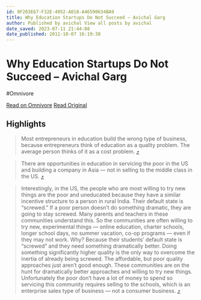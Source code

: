 ```yaml
---
id: 9F203E67-F32E-4952-A018-A46590634BA9
title: Why Education Startups Do Not Succeed – Avichal Garg
author: Published by avichal View all posts by avichal
date_saved: 2023-07-11 21:44:08
date_published: 2011-10-07 16:19:38
---
```


# Why Education Startups Do Not Succeed – Avichal Garg
#Omnivore

[Read on Omnivore](https://omnivore.app/me/https-click-convertkit-mail-com-92-un-0-w-0-n-4-xbnhqd-4-pvqi-9--18947c50359)
[Read Original](https://click.convertkit-mail.com/92un0w0n4xbnhqd4pvqi9/owhkhqhrnne7k3sq/aHR0cHM6Ly9hdmljaGFsLmNvbS8yMDExLzEwLzA3L3doeS1lZHVjYXRpb24tc3RhcnR1cHMtZG8tbm90LXN1Y2NlZWQv)

## Highlights

> Most entrepreneurs in education build the wrong type of business, because entrepreneurs think of education as a quality problem. The average person thinks of it as a cost problem. [⤴️](https://omnivore.app/me/https-click-convertkit-mail-com-92-un-0-w-0-n-4-xbnhqd-4-pvqi-9--18947c50359#361166b8-a5a2-414c-8a0e-40513e426c00) 

> There are opportunities in education in servicing the poor in the US and building a company in Asia — not in selling to the middle class in the US. [⤴️](https://omnivore.app/me/https-click-convertkit-mail-com-92-un-0-w-0-n-4-xbnhqd-4-pvqi-9--18947c50359#3997782b-3e33-46c8-94eb-339e8a33c55e) 

> Interestingly, in the US, the people who are most willing to try new things are the poor and uneducated because they have a similar incentive structure to a person in rural India. Their default state is “screwed.” If a poor person doesn’t do something dramatic, they are going to stay screwed. Many parents and teachers in these communities understand this. So the communities are often willing to try new, experimental things — online education, charter schools, longer school days, no summer vacation, co-op programs — even if they may not work. Why? Because their students’ default state is “screwed” and they need something dramatically better. Doing something significantly higher quality is the only way to overcome the inertia of already being screwed. The affordable, but poor quality approaches just aren’t good enough. These communities are on the hunt for dramatically better approaches and willing to try new things. Unfortunately the poor don’t have a lot of money to spend so servicing this community requires selling to the schools, which is an enterprise sales type of business — not a consumer business. [⤴️](https://omnivore.app/me/https-click-convertkit-mail-com-92-un-0-w-0-n-4-xbnhqd-4-pvqi-9--18947c50359#6fad24d3-fdbd-44c5-a6b7-4335d2624db6) 

